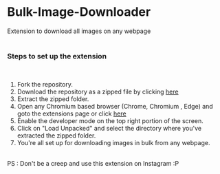 # Bulk-Image-Downloader
 Extension to download all images on any webpage<br>
 <br>
 <h3>Steps to set up the extension</h3> <br>
 <ol>
 <li>Fork the repository.
 <li>Download the repository as a zipped file by clicking <a href = "https://github.com/mishrraG/Bulk-Image-Downloader/archive/master.zip">here</a>
 <li>Extract the zipped folder.
 <li>Open any Chromium based browser (Chrome, Chromium , Edge) and goto the extensions page or click <a href="chrome://extensions/">here</a>
 <li>Enable the developer mode on the top right portion of the screen.
 <li>Click on "Load Unpacked" and select the directory where you've extracted the zipped folder.
 <li>You're all set up for downloading images in bulk from any webpage.
 </ol>
 <br>
PS : Don't be a creep and use this extension on Instagram :P
